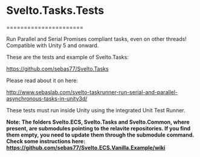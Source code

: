 # Svelto.Tasks.Tests
======================

Run Parallel and Serial Promises compliant tasks, even on other threads! Compatible with Unity 5 and onward.

These are the tests and example of Svelto.Tasks:

https://github.com/sebas77/Svelto.Tasks

Please read about it on here:

http://www.sebaslab.com/svelto-taskrunner-run-serial-and-parallel-asynchronous-tasks-in-unity3d/

These tests must run inside Unity using the integrated Unit Test Runner.

**Note: The folders Svelto.ECS, Svelto.Tasks and Svelto.Common, where present, are submodules pointing to the relavite repositories. If you find them empty, you need to update them through the submodule command. Check some instructions here: https://github.com/sebas77/Svelto.ECS.Vanilla.Example/wiki**


